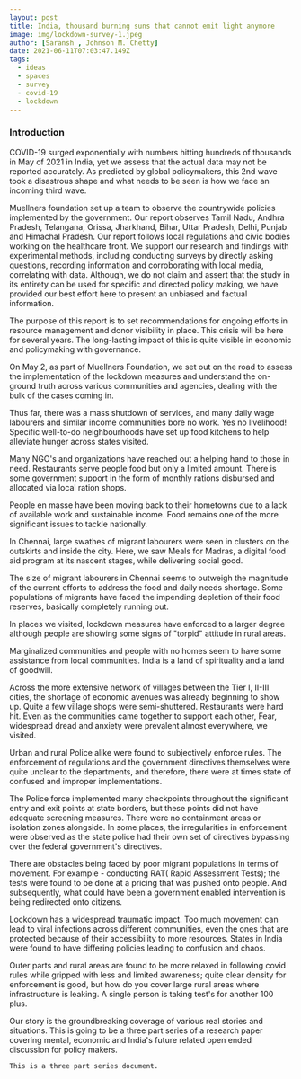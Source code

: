 ```yaml
---
layout: post
title: India, thousand burning suns that cannot emit light anymore
image: img/lockdown-survey-1.jpeg
author: [Saransh , Johnson M. Chetty]
date: 2021-06-11T07:03:47.149Z
tags:
  - ideas
  - spaces
  - survey
  - covid-19
  - lockdown
---
```


### Introduction

COVID-19 surged exponentially with numbers hitting hundreds of thousands in May of 2021 in India, yet we assess that the actual data may not be reported accurately. As predicted by global policymakers, this 2nd wave took a disastrous shape and what needs to be seen is how we face an incoming third wave. 

Muellners foundation set up a team to observe the countrywide policies implemented by the government. Our report observes Tamil Nadu, Andhra Pradesh, Telangana, Orissa, Jharkhand, Bihar, Uttar Pradesh, Delhi, Punjab and Himachal Pradesh. Our report follows local regulations and civic bodies working on the healthcare front. We support our research and findings with experimental methods, including conducting surveys by directly asking questions, recording information and corroborating with local media, correlating with data. Although, we do not claim and assert that the study in its entirety can be used for specific and directed policy making, we have provided our best effort here to present an unbiased and factual information. 

The purpose of this report is to set recommendations for ongoing efforts in resource management and donor visibility in place. This crisis will be here for several years. The long-lasting impact of this is quite visible in economic and policymaking with governance.

On May 2, as part of Muellners Foundation, we set out on the road to assess the implementation of the lockdown measures and understand the on-ground truth across various communities and agencies, dealing with the bulk of the cases coming in. 

Thus far, there was a mass shutdown of services, and many daily wage labourers and similar income communities bore no work. Yes no livelihood! Specific well-to-do neighbourhoods have set up food kitchens to help alleviate hunger across states visited. 

Many NGO's and organizations have reached out a helping hand to those in need. Restaurants serve people food but only a limited amount. There is some government support in the form of monthly rations disbursed and allocated via local ration shops.

People en masse have been moving back to their hometowns due to a lack of available work and sustainable income.  Food remains one of the more significant issues to tackle nationally. 

In Chennai, large swathes of migrant labourers were seen in clusters on the outskirts and inside the city.
Here, we saw Meals for Madras, a digital food aid program at its nascent stages, while delivering social good.

The size of migrant labourers in Chennai seems to outweigh the magnitude of the current efforts to address the food and daily needs shortage.  Some populations of migrants have faced the impending depletion of their food reserves, basically completely running out. 

In places we visited, lockdown measures have enforced to a larger degree although people are showing some signs of "torpid" attitude in rural areas. 

Marginalized communities and people with no homes seem to have some assistance from local communities. India is a land of spirituality and a land of goodwill.

Across the more extensive network of villages between the Tier I, II-III cities, the shortage of economic avenues was already beginning to show up. Quite a few village shops were semi-shuttered. Restaurants were hard hit. Even as the communities came together to support each other, Fear, widespread dread and anxiety were prevalent almost everywhere, we visited. 

Urban and rural Police alike were found to subjectively enforce rules. The enforcement of regulations and the government directives themselves were quite unclear to the departments, and therefore, there were at times state of confused and improper implementations. 
 
The Police force implemented many checkpoints throughout the significant entry and exit points at state borders, but these points did not have adequate screening measures. There were no containment areas or isolation zones alongside. In some places, the irregularities in enforcement were observed as the state police had their own set of directives bypassing over the federal government's directives.

There are obstacles being faced by poor migrant populations in terms of movement. For example - conducting RAT( Rapid Assessment Tests); the tests were found to be done at a pricing that was pushed onto people. And subsequently, what could have been a government enabled intervention is being redirected onto citizens. 

Lockdown has a widespread traumatic impact. Too much movement can lead to viral infections across different communities, even the ones that are protected because of their accessibility to more resources. States in India were found to have differing policies leading to confusion and chaos. 

Outer parts and rural areas are found to be more relaxed in following covid rules while gripped with less and limited awareness; quite clear density for enforcement is good, but how do you cover large rural areas where infrastructure is leaking. A single person is taking test's for another 100 plus.

Our story is the groundbreaking coverage of various real stories and situations. This is going to be a three part series of a research paper covering mental, economic and India's future related open ended discussion for policy makers.

``` 
This is a three part series document. 

```

